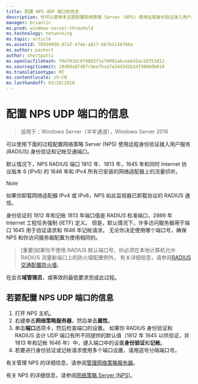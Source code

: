 ```yaml
---
title: 配置 NPS UDP 端口的信息
description: 你可以使用本主题配置网络策略 Server (NPS) 使用远程身份验证拨入用户服务 (RADIUS) 身份验证和 Windows Server 2016 中的记帐交通端口。
manager: brianlic
ms.prod: windows-server-threshold
ms.technology: networking
ms.topic: article
ms.assetid: 70569958-d7a7-474e-a817-6b7b5134784a
ms.author: pashort
author: shortpatti
ms.openlocfilehash: f0e703dc6f9083f1e79091a6cee6d1ac58753d12
ms.sourcegitcommit: 19d9da87d87c9eefbca7a3443d2b1df486b0b010
ms.translationtype: MT
ms.contentlocale: zh-CN
ms.lasthandoff: 03/28/2018
---
```

# <a name="configure-nps-udp-port-information"></a>配置 NPS UDP 端口的信息

>适用于：Windows Server（半年通道），Windows Server 2016

可以使用下面的过程配置网络策略 Server (NPS) 使用远程身份验证拨入用户服务 \(RADIUS\) 身份验证和记帐交通端口。

默认情况下，NPS RADIUS 端口 1812 年、1813 年，1645 年和同时 Internet 协议版本 6 \(IPv6\) 的 1646 年和 IPv4 所有已安装的网络适配器上的流量侦听。

>[!NOTE]
>如果你卸载网络适配器 IPv4 或 IPv6，NPS 如此监视器已卸载协议的 RADIUS 通信。

身份验证的 1812 年和记帐 1813 年端口值是 RADIUS 标准端口，2866 年 Internet 工程任务强制 \(IETF\) 定义。 但是，默认情况下，许多访问服务器用于端口 1645 用于验证请求和 1646 年记帐请求。 无论你决定使用哪个端口号，确保 NPS 和你访问服务器配置为使用相同的。

>[重要]如果你不使用 RADIUS 默认端口号，你必须在本地计算机允许 RADIUS 流量新端口上的防火墙配置例外。 有关详细信息，请参阅[RADIUS 交通配置防火墙](nps-firewalls-configure.md)。

在会员**域管理员**，或等效的最低要求完成此过程。

## <a name="to-configure-nps-udp-port-information"></a>若要配置 NPS UDP 端口的信息 

1. 打开 NPS 主机。
2. 右键单击**网络策略服务器**，然后单击**属性**。
3. 单击**端口**选项卡，然后检查端口的设置。 如果你 RADIUS 身份验证和 RADIUS 会计 UDP 端口有所不同提供的默认值（1812 年 1645 以供验证，并 1813 年和记帐 1646 年）中，键入端口中的设置**身份验证**和**记帐**。
4. 若要进行身份验证或记帐请求使用多个端口设置，请用逗号分隔端口号。

有关管理 NPS 的详细信息，请参阅[管理网络策略服务器](nps-manage-top.md)。

有关 NPS 的详细信息，请参阅[网络策略 Server (NPS)](nps-top.md)。
